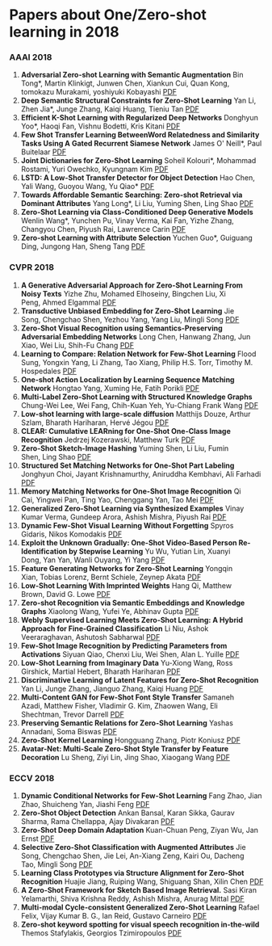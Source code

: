 # Papers about One/Zero-shot learning in 2018
### AAAI 2018
1. **Adversarial Zero-shot Learning with Semantic Augmentation** Bin Tong*, Martin Klinkigt, Junwen Chen, Xiankun Cui, Quan Kong, tomokazu Murakami, yoshiyuki Kobayashi [PDF](https://aaai.org/ocs/index.php/AAAI/AAAI18/paper/view/16805/15965)
2. **Deep Semantic Structural Constraints for Zero-Shot Learning** Yan Li, Zhen Jia*, Junge Zhang, Kaiqi Huang, Tieniu Tan [PDF](https://aaai.org/ocs/index.php/AAAI/AAAI18/paper/view/16309/16294)
3. **Efficient K-Shot Learning with Regularized Deep Networks** Donghyun Yoo*, Haoqi Fan, Vishnu Bodetti, Kris Kitani [PDF](https://aaai.org/ocs/index.php/AAAI/AAAI18/paper/view/17092/16748)
4. **Few Shot Transfer Learning BetweenWord Relatedness and Similarity Tasks Using A Gated Recurrent Siamese Network** James O' Neill*, Paul Buitelaar [PDF](https://aaai.org/ocs/index.php/AAAI/AAAI18/paper/view/16981/16086)
5. **Joint Dictionaries for Zero-Shot Learning** Soheil Kolouri*, Mohammad Rostami, Yuri Owechko, Kyungnam Kim [PDF](https://aaai.org/ocs/index.php/AAAI/AAAI18/paper/view/16404/16723)
6. **LSTD: A Low-Shot Transfer Detector for Object Detection** Hao Chen, Yali Wang, Guoyou Wang, Yu Qiao* [PDF](https://aaai.org/ocs/index.php/AAAI/AAAI18/paper/view/16778/16580)
7. **Towards Affordable Semantic Searching: Zero-shot Retrieval via Dominant Attributes** Yang Long*, Li Liu, Yuming Shen, Ling Shao [PDF](https://aaai.org/ocs/index.php/AAAI/AAAI18/paper/view/16626/16314)
8. **Zero-Shot Learning via Class-Conditioned Deep Generative Models** Wenlin Wang*, Yunchen Pu, Vinay Verma, Kai Fan, Yizhe Zhang, Changyou Chen, Piyush Rai, Lawrence Carin [PDF](https://aaai.org/ocs/index.php/AAAI/AAAI18/paper/view/16087/16709)
9. **Zero-shot Learning with Attribute Selection** Yuchen Guo*, Guiguang Ding, Jungong Han, Sheng Tang [PDF](https://aaai.org/ocs/index.php/AAAI/AAAI18/paper/view/16350/16272)

### CVPR 2018
1. **A Generative Adversarial Approach for Zero-Shot Learning From Noisy Texts** Yizhe Zhu, Mohamed Elhoseiny, Bingchen Liu, Xi Peng, Ahmed Elgammal [PDF](http://openaccess.thecvf.com/content_cvpr_2018/papers/Zhu_A_Generative_Adversarial_CVPR_2018_paper.pdf)
2. **Transductive Unbiased Embedding for Zero-Shot Learning** Jie Song, Chengchao Shen, Yezhou Yang, Yang Liu, Mingli Song [PDF](http://openaccess.thecvf.com/content_cvpr_2018/papers/Song_Transductive_Unbiased_Embedding_CVPR_2018_paper.pdf)
3. **Zero-Shot Visual Recognition using Semantics-Preserving Adversarial Embedding Networks** Long Chen, Hanwang Zhang, Jun Xiao, Wei Liu, Shih-Fu Chang [PDF](http://openaccess.thecvf.com/content_cvpr_2018/papers/Chen_Zero-Shot_Visual_Recognition_CVPR_2018_paper.pdf)
4. **Learning to Compare: Relation Network for Few-Shot Learning** Flood Sung, Yongxin Yang, Li Zhang, Tao Xiang, Philip H.S. Torr, Timothy M. Hospedales [PDF](http://openaccess.thecvf.com/content_cvpr_2018/papers/Sung_Learning_to_Compare_CVPR_2018_paper.pdf)
5. **One-shot Action Localization by Learning Sequence Matching Network** Hongtao Yang, Xuming He, Fatih Porikli [PDF](http://openaccess.thecvf.com/content_cvpr_2018/papers/Yang_One-Shot_Action_Localization_CVPR_2018_paper.pdf)
6. **Multi-Label Zero-Shot Learning with Structured Knowledge Graphs** Chung-Wei Lee, Wei Fang, Chih-Kuan Yeh, Yu-Chiang Frank Wang [PDF](http://openaccess.thecvf.com/content_cvpr_2018/papers/Lee_Multi-Label_Zero-Shot_Learning_CVPR_2018_paper.pdf)
7. **Low-shot learning with large-scale diffusion** Matthijs Douze, Arthur Szlam, Bharath Hariharan, Hervé Jégou [PDF](http://openaccess.thecvf.com/content_cvpr_2018/papers/Douze_Low-Shot_Learning_With_CVPR_2018_paper.pdf)
8. **CLEAR: Cumulative LEARning for One-Shot One-Class Image Recognition** Jedrzej Kozerawski, Matthew Turk [PDF](http://openaccess.thecvf.com/content_cvpr_2018/papers/Kozerawski_CLEAR_Cumulative_LEARning_CVPR_2018_paper.pdf)
9. **Zero-Shot Sketch-Image Hashing** Yuming Shen, Li Liu, Fumin Shen, Ling Shao [PDF](http://openaccess.thecvf.com/content_cvpr_2018/papers/Shen_Zero-Shot_Sketch-Image_Hashing_CVPR_2018_paper.pdf)
10. **Structured Set Matching Networks for One-Shot Part Labeling** Jonghyun Choi, Jayant Krishnamurthy, Aniruddha Kembhavi, Ali Farhadi [PDF](http://openaccess.thecvf.com/content_cvpr_2018/papers/Choi_Structured_Set_Matching_CVPR_2018_paper.pdf)
11. **Memory Matching Networks for One-Shot Image Recognition** Qi Cai, Yingwei Pan, Ting Yao, Chenggang Yan, Tao Mei [PDF](http://openaccess.thecvf.com/content_cvpr_2018/papers/Cai_Memory_Matching_Networks_CVPR_2018_paper.pdf)
12. **Generalized Zero-Shot Learning via Synthesized Examples** Vinay Kumar Verma, Gundeep Arora, Ashish Mishra, Piyush Rai [PDF](http://openaccess.thecvf.com/content_cvpr_2018/papers/Verma_Generalized_Zero-Shot_Learning_CVPR_2018_paper.pdf)
13. **Dynamic Few-Shot Visual Learning Without Forgetting** Spyros Gidaris, Nikos Komodakis [PDF](http://openaccess.thecvf.com/content_cvpr_2018/papers/Gidaris_Dynamic_Few-Shot_Visual_CVPR_2018_paper.pdf)
14. **Exploit the Unknown Gradually: One-Shot Video-Based Person Re-Identification by Stepwise Learning** Yu Wu, Yutian Lin, Xuanyi Dong, Yan Yan, Wanli Ouyang, Yi Yang [PDF](http://openaccess.thecvf.com/content_cvpr_2018/papers/Wu_Exploit_the_Unknown_CVPR_2018_paper.pdf)
15. **Feature Generating Networks for Zero-Shot Learning** Yongqin Xian, Tobias Lorenz, Bernt Schiele, Zeynep Akata [PDF](http://openaccess.thecvf.com/content_cvpr_2018/papers/Xian_Feature_Generating_Networks_CVPR_2018_paper.pdf)
16. **Low-Shot Learning With Imprinted Weights** Hang Qi, Matthew Brown, David G. Lowe [PDF](http://openaccess.thecvf.com/content_cvpr_2018/papers/Qi_Low-Shot_Learning_With_CVPR_2018_paper.pdf)
17. **Zero-shot Recognition via Semantic Embeddings and Knowledge Graphs** Xiaolong Wang, Yufei Ye, Abhinav Gupta [PDF](http://openaccess.thecvf.com/content_cvpr_2018/papers/Wang_Zero-Shot_Recognition_via_CVPR_2018_paper.pdf)
18. **Webly Supervised Learning Meets Zero-Shot Learning: A Hybrid Approach for Fine-Grained Classification** Li Niu, Ashok Veeraraghavan, Ashutosh Sabharwal [PDF](http://openaccess.thecvf.com/content_cvpr_2018/papers/Niu_Webly_Supervised_Learning_CVPR_2018_paper.pdf)
19. **Few-Shot Image Recognition by Predicting Parameters from Activations** Siyuan Qiao, Chenxi Liu, Wei Shen, Alan L. Yuille [PDF](http://openaccess.thecvf.com/content_cvpr_2018/papers/Qiao_Few-Shot_Image_Recognition_CVPR_2018_paper.pdf)
20. **Low-Shot Learning from Imaginary Data** Yu-Xiong Wang, Ross Girshick, Martial Hebert, Bharath Hariharan [PDF](http://openaccess.thecvf.com/content_cvpr_2018/papers/Wang_Low-Shot_Learning_From_CVPR_2018_paper.pdf)
21. **Discriminative Learning of Latent Features for Zero-Shot Recognition** Yan Li, Junge Zhang, Jianguo Zhang, Kaiqi Huang [PDF](http://openaccess.thecvf.com/content_cvpr_2018/papers/Li_Discriminative_Learning_of_CVPR_2018_paper.pdf)
22. **Multi-Content GAN for Few-Shot Font Style Transfer** Samaneh Azadi, Matthew Fisher, Vladimir G. Kim, Zhaowen Wang, Eli Shechtman, Trevor Darrell [PDF](http://openaccess.thecvf.com/content_cvpr_2018/papers/Azadi_Multi-Content_GAN_for_CVPR_2018_paper.pdf)
23. **Preserving Semantic Relations for Zero-Shot Learning** Yashas Annadani, Soma Biswas [PDF](http://openaccess.thecvf.com/content_cvpr_2018/papers/Annadani_Preserving_Semantic_Relations_CVPR_2018_paper.pdf)
24. **Zero-Shot Kernel Learning** Hongguang Zhang, Piotr Koniusz [PDF](http://openaccess.thecvf.com/content_cvpr_2018/papers/Zhang_Zero-Shot_Kernel_Learning_CVPR_2018_paper.pdf)
25. **Avatar-Net: Multi-Scale Zero-Shot Style Transfer by Feature Decoration** Lu Sheng, Ziyi Lin, Jing Shao, Xiaogang Wang [PDF](http://openaccess.thecvf.com/content_cvpr_2018/papers/Sheng_Avatar-Net_Multi-Scale_Zero-Shot_CVPR_2018_paper.pdf)

### ECCV 2018

1. **Dynamic Conditional Networks for Few-Shot Learning** Fang Zhao, Jian Zhao, Shuicheng Yan, Jiashi Feng [PDF](http://openaccess.thecvf.com/content_ECCV_2018/papers/Fang_Zhao_Dynamic_Conditional_Networks_ECCV_2018_paper.pdf)
2. **Zero-Shot Object Detection** Ankan Bansal, Karan Sikka, Gaurav Sharma, Rama Chellappa, Ajay Divakaran [PDF](http://openaccess.thecvf.com/content_ECCV_2018/papers/Ankan_Bansal_Zero-Shot_Object_Detection_ECCV_2018_paper.pdf)
3. **Zero-Shot Deep Domain Adaptation** Kuan-Chuan Peng, Ziyan Wu, Jan Ernst [PDF](http://openaccess.thecvf.com/content_ECCV_2018/papers/Kuan-Chuan_Peng_Zero-Shot_Deep_Domain_ECCV_2018_paper.pdf)
4. **Selective Zero-Shot Classification with Augmented Attributes** Jie Song, Chengchao Shen, Jie Lei, An-Xiang Zeng, Kairi Ou, Dacheng Tao, Mingli Song [PDF](http://openaccess.thecvf.com/content_ECCV_2018/papers/Jie_Song_Selective_Zero-Shot_Classification_ECCV_2018_paper.pdf)
5. **Learning Class Prototypes via Structure Alignment for Zero-Shot Recognition** Huajie Jiang, Ruiping Wang, Shiguang Shan, Xilin Chen [PDF](http://openaccess.thecvf.com/content_ECCV_2018/papers/Huajie_Jiang_Learning_Class_Prototypes_ECCV_2018_paper.pdf)
6. **A Zero-Shot Framework for Sketch Based Image Retrieval.** Sasi Kiran Yelamarthi, Shiva Krishna Reddy, Ashish Mishra, Anurag Mittal [PDF](http://openaccess.thecvf.com/content_ECCV_2018/papers/Sasikiran_Yelamarthi_A_Zero-Shot_Framework_ECCV_2018_paper.pdf)
7. **Multi-modal Cycle-consistent Generalized Zero-Shot Learning** Rafael Felix, Vijay Kumar B. G., Ian Reid, Gustavo Carneiro [PDF](http://openaccess.thecvf.com/content_ECCV_2018/papers/RAFAEL_FELIX_Multi-modal_Cycle-consistent_Generalized_ECCV_2018_paper.pdf)
8. **Zero-shot keyword spotting for visual speech recognition in-the-wild** Themos Stafylakis, Georgios Tzimiropoulos [PDF](http://openaccess.thecvf.com/content_ECCV_2018/papers/Themos_Stafylakis_Zero-shot_keyword_search_ECCV_2018_paper.pdf)

















